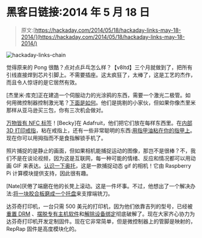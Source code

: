 # 黑客日链接:2014 年 5 月 18 日

> 原文:[https://hackaday.com/2014/05/18/hackaday-links-may-18-2014/](https://hackaday.com/2014/05/18/hackaday-links-may-18-2014/)

![hackaday-links-chain](../Images/da184e9bde007f88b719f5aafc440574.png)

觉得原来的 Pong 很酷？点对点乒乓怎么样？【v8ltd】三个月就做到了，把所有引线直接焊到芯片引脚上。不需要插座。这太疯狂了，太棒了，这是工艺的杰作，而且令人惊讶的是它居然有效。

[杰里米·库克]正在建造一个伺服动力的光涂鸦的东西，需要一个激光二极管。如何用微控制器控制激光笔？[下面是如何](http://www.jcopro.net/2013/03/26/convert-a-laser-pointer-for-microcontroller-use/)。他们是挑剔的小家伙，但如果你像杰里米那样从亚马逊买三包，你有三次机会做对。

[万物皆有 NFC 标签](https://www.youtube.com/watch?v=hLJ_RCSKF8o)！[Becky]在 Adafruit，他们把它们放在每样东西里。在[内部 3D 打印戒指](http://www.thingiverse.com/thing:331284)，粘在戒指上，还有一些非常聪明的东西:[用指甲油粘在你的指甲上](https://learn.adafruit.com/unlock-android-with-wearable-nfc/nfc-manicure)。现在你可以用拇指而不是食指解锁手机了。

照片捕捉的是静止的画面，但如果相机能捕捉运动的图像，那岂不是很棒？不，我们不是在谈论视频，因为这是互联网，每一种可能的情绪、反应和情况都可以用动画 GIF 来表达。[认识一下奥托](https://www.kickstarter.com/projects/1598272670/meet-otto-the-hackable-gif-camera)，这是一款捕捉动态 gif 的相机！它由 Raspberry Pi 计算模块提供支持，因此很有趣。

[Nate]厌倦了端磨在他的长凳上滚动。这是一件坏事。不过，他想出了一个解决办法:[将一块胶合板磨成一个托盘](http://www.roboteernat.co.uk/2014/05/milling-tool-rack/)来支撑端铣刀。

达芬奇打印机，一台只需 500 美元的打印机，因为他们依靠吉列的型号，已经被[重置 DRM](http://hackaday.com/2014/04/10/resetting-drm-on-3d-printer-filament/) 、[摆脱专有主机软件](http://hackaday.com/2014/04/17/using-non-crappy-software-with-the-da-vinci-printer/)和[解除设备绑定](http://hackaday.com/2014/05/11/unbricking-the-da-vinci-and-installing-custom-firmware/)彻底破解了。现在大家齐心协力为达芬奇打印机开发定制固件。现在它非常简单，但是微控制器上的管脚是映射的，RepRap 固件是高度模块化的。